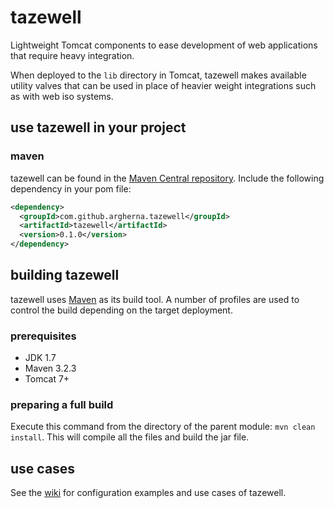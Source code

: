 # tazewell

Lightweight Tomcat components to ease development of web applications that require heavy integration.

When deployed to the `lib` directory in Tomcat, tazewell makes available utility valves that can be used in place of heavier weight integrations such as with web iso systems.

## use tazewell in your project

### maven

tazewell can be found in the [Maven Central repository](https://oss.sonatype.org/). Include the following dependency in your pom file:

```xml
<dependency>
  <groupId>com.github.argherna.tazewell</groupId>
  <artifactId>tazewell</artifactId>
  <version>0.1.0</version>
</dependency>
```

## building tazewell

tazewell uses [Maven](http://maven.apache.org) as its build tool. A number of profiles are used to control the build depending on the target deployment.

### prerequisites

* JDK 1.7
* Maven 3.2.3
* Tomcat 7+

### preparing a full build

Execute this command from the directory of the parent module: `mvn clean install`. This will compile all the files and build the jar file.

## use cases

See the [wiki](https://github.com/argherna/tazewell/wiki#uses) for configuration examples and use cases of tazewell.
